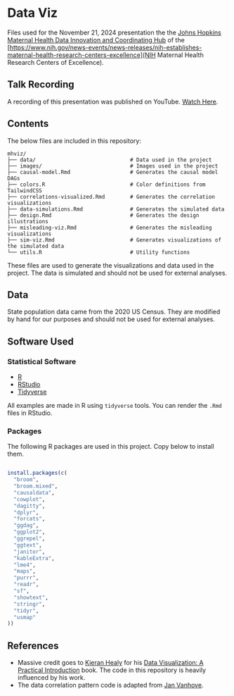 # Data Viz

Files used for the November 21, 2024 presentation the the [Johns Hopkins Maternal Health Data Innovation and Coordinating Hub](https://maternalhealthhub.jhu.edu/johns-hopkins-university#:~:text=The%20Hub%20is%20a%20multidisciplinary,Medicine%20at%20Johns%20Hopkins%20University) of the [https://www.nih.gov/news-events/news-releases/nih-establishes-maternal-health-research-centers-excellence](NIH Maternal Health Research Centers of Excellence).

## Talk Recording

A recording of this presentation was published on YouTube. [Watch Here](https://www.youtube.com/watch?v=Flt7Cqbeyyw).

## Contents

The below files are included in this repository:

```
mhviz/
├── data/                              # Data used in the project
├── images/                            # Images used in the project
├── causal-model.Rmd                   # Generates the causal model DAGs
├── colors.R                           # Color definitions from TailwindCSS
├── correlations-visualized.Rmd        # Generates the correlation visualizations
├── data-simulations.Rmd               # Generates the simulated data
├── design.Rmd                         # Generates the design illustrations
├── misleading-viz.Rmd                 # Generates the misleading visualizations
├── sim-viz.Rmd                        # Generates visualizations of the simulated data
└── utils.R                            # Utility functions
```

These files are used to generate the visualizations and data used in the project. The data is simulated and should not be used for external analyses.

## Data

State population data came from the 2020 US Census. They are modified by hand for our purposes and should not be used for external analyses.

## Software Used

### Statistical Software

- [R](https://www.r-project.org/)
- [RStudio](https://www.rstudio.com/)
- [Tidyverse](https://www.tidyverse.org/)

All examples are made in R using `tidyverse` tools. You can render the `.Rmd` files in RStudio.

### Packages

The following R packages are used in this project. Copy below to install them.

```r

install.packages(c(
  "broom",
  "broom.mixed",
  "causaldata",
  "cowplot",
  "dagitty",
  "dplyr",
  "forcats",
  "ggdag",
  "ggplot2",
  "ggrepel",
  "ggtext",
  "janitor",
  "kableExtra",
  "lme4",
  "maps",
  "purrr",
  "readr",
  "sf",
  "showtext",
  "stringr",
  "tidyr",
  "usmap"
))

```

## References

- Massive credit goes to [Kieran Healy](https://kieranhealy.org/) for his [Data Visualization: A Practical Introduction](https://socviz.co/) book. The code in this repository is heavily influenced by his work.
- The data correlation pattern code is adapted from [Jan Vanhove](https://janhove.github.io/posts/2016-11-21-what-correlations-look-like/).
